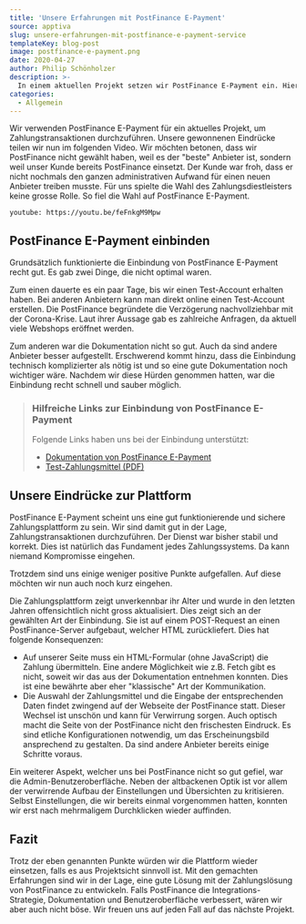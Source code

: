 ```yaml
---
title: 'Unsere Erfahrungen mit PostFinance E-Payment'
source: apptiva
slug: unsere-erfahrungen-mit-postfinance-e-payment-service
templateKey: blog-post
image: postfinance-e-payment.png
date: 2020-04-27
author: Philip Schönholzer
description: >-
  In einem aktuellen Projekt setzen wir PostFinance E-Payment ein. Hier teilen wir unsere Erfahrungen und Eindrücke.
categories:
  - Allgemein
---
```


Wir verwenden PostFinance E-Payment für ein aktuelles Projekt, um Zahlungstransaktionen durchzuführen. Unsere gewonnenen Eindrücke teilen wir nun im folgenden Video. Wir möchten betonen, dass wir PostFinance nicht gewählt haben, weil es der "beste" Anbieter ist, sondern weil unser Kunde bereits PostFinance einsetzt. Der Kunde war froh, dass er nicht nochmals den ganzen administrativen Aufwand für einen neuen Anbieter treiben musste. Für uns spielte die Wahl des Zahlungsdiestleisters keine grosse Rolle. So fiel die Wahl auf PostFinance E-Payment.

`youtube: https://youtu.be/feFnkgM9Mpw`

## PostFinance E-Payment einbinden

Grundsätzlich funktionierte die Einbindung von PostFinance E-Payment recht gut. Es gab zwei Dinge, die nicht optimal waren.

Zum einen dauerte es ein paar Tage, bis wir einen Test-Account erhalten haben. Bei anderen Anbietern kann man direkt online einen Test-Account erstellen. Die PostFinance begründete die Verzögerung nachvollziehbar mit der Corona-Krise. Laut ihrer Aussage gab es zahlreiche Anfragen, da aktuell viele Webshops eröffnet werden.

Zum anderen war die Dokumentation nicht so gut. Auch da sind andere Anbieter besser aufgestellt. Erschwerend kommt hinzu, dass die Einbindung technisch komplizierter als nötig ist und so eine gute Dokumentation noch wichtiger wäre. Nachdem wir diese Hürden genommen hatten, war die Einbindung recht schnell und sauber möglich.

> ### Hilfreiche Links zur Einbindung von PostFinance E-Payment
>
> Folgende Links haben uns bei der Einbindung unterstützt:
>
> - [Dokumentation von PostFinance E-Payment](https://e-payment-postfinance.ecom-psp.com/en/integration/all-sales-channels/integrate-with-e-commerce/guide)
> - [Test-Zahlungsmittel (PDF)](https://shared.ecom-psp.com/v2/docs/guides/TestCards_3DS%20v2_EN.pdf)

## Unsere Eindrücke zur Plattform

PostFinance E-Payment scheint uns eine gut funktionierende und sichere Zahlungsplattform zu sein. Wir sind damit gut in der Lage, Zahlungstransaktionen durchzuführen. Der Dienst war bisher stabil und korrekt. Dies ist natürlich das Fundament jedes Zahlungssystems. Da kann niemand Kompromisse eingehen.

Trotzdem sind uns einige weniger positive Punkte aufgefallen. Auf diese möchten wir nun auch noch kurz eingehen.

Die Zahlungsplattform zeigt unverkennbar ihr Alter und wurde in den letzten Jahren offensichtlich nicht gross aktualisiert. Dies zeigt sich an der gewählten Art der Einbindung. Sie ist auf einem POST-Request an einen PostFinance-Server aufgebaut, welcher HTML zurückliefert. Dies hat folgende Konsequenzen:

- Auf unserer Seite muss ein HTML-Formular (ohne JavaScript) die Zahlung übermitteln. Eine andere Möglichkeit wie z.B. Fetch gibt es nicht, soweit wir das aus der Dokumentation entnehmen konnten. Dies ist eine bewährte aber eher "klassische" Art der Kommunikation.
- Die Auswahl der Zahlungsmittel und die Eingabe der entsprechenden Daten findet zwingend auf der Webseite der PostFinance statt. Dieser Wechsel ist unschön und kann für Verwirrung sorgen. Auch optisch macht die Seite von der PostFinance nicht den frischesten Eindruck. Es sind etliche Konfigurationen notwendig, um das Erscheinungsbild ansprechend zu gestalten. Da sind andere Anbieter bereits einige Schritte voraus.

Ein weiterer Aspekt, welcher uns bei PostFinance nicht so gut gefiel, war die Admin-Benutzeroberfläche. Neben der altbackenen Optik ist vor allem der verwirrende Aufbau der Einstellungen und Übersichten zu kritisieren. Selbst Einstellungen, die wir bereits einmal vorgenommen hatten, konnten wir erst nach mehrmaligem Durchklicken wieder auffinden.

## Fazit

Trotz der eben genannten Punkte würden wir die Plattform wieder einsetzen, falls es aus Projektsicht sinnvoll ist. Mit den gemachten Erfahrungen sind wir in der Lage, eine gute Lösung mit der Zahlungslösung von PostFinance zu entwickeln. Falls PostFinance die Integrations-Strategie, Dokumentation und Benutzeroberfläche verbessert, wären wir aber auch nicht böse. Wir freuen uns auf jeden Fall auf das nächste Projekt.
